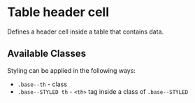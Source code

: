 # Table header cell

Defines a header cell inside a table that contains data.   

## Available Classes

Styling can be applied in the following ways:

* `.base--th` - class
* `.base--STYLED th` - `<th>` tag inside a class of `.base--STYLED`
